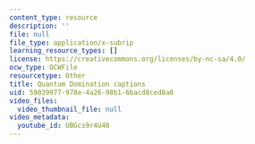 ```yaml
---
content_type: resource
description: ''
file: null
file_type: application/x-subrip
learning_resource_types: []
license: https://creativecommons.org/licenses/by-nc-sa/4.0/
ocw_type: OCWFile
resourcetype: Other
title: Quantum Domination captions
uid: 59039977-978e-4a26-98b1-6bacd8ced8a0
video_files:
  video_thumbnail_file: null
video_metadata:
  youtube_id: UBGcs9r4U40
---
```

